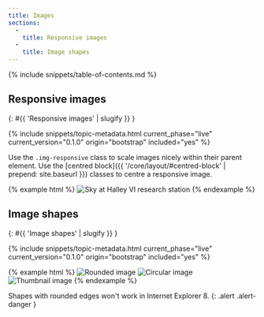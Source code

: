 ```yaml
---
title: Images
sections:
  -
    title: Responsive images
  -
    title: Image shapes
---
```


{% include snippets/table-of-contents.md %}

## Responsive images
{: #{{ 'Responsive images' | slugify }} }

{% include snippets/topic-metadata.html current_phase="live" current_version="0.1.0" origin="bootstrap" included="yes" %}

Use the `.img-responsive` class to scale images nicely within their parent element. Use the [centred block]({{ '/core/layout/#centred-block' | prepend: site.baseurl }}) classes to centre a responsive image.

{% example html %}
<img class="img-responsive" src="{{ '/img/site-masthead-tom-welsh.jpg' | prepend: site.baseurl }}" alt="Sky at Halley VI research station">
{% endexample %}

## Image shapes
{: #{{ 'Image shapes' | slugify }} }

{% include snippets/topic-metadata.html current_phase="live" current_version="0.1.0" origin="bootstrap" included="yes" %}

{% example html %}
<img class="img-rounded" src="https://placeholdit.imgix.net/~text?txtsize=50&amp;w=140&amp;h=140" alt="Rounded image" >
<img class="img-circle" src="https://placeholdit.imgix.net/~text?txtsize=50&amp;w=140&amp;h=140" alt="Circular image">
<img class="img-thumbnail" src="https://placeholdit.imgix.net/~text?txtsize=50&amp;w=140&amp;h=140" alt="Thumbnail image">
{% endexample %}

Shapes with rounded edges won't work in Internet Explorer 8.
{: .alert .alert-danger }
